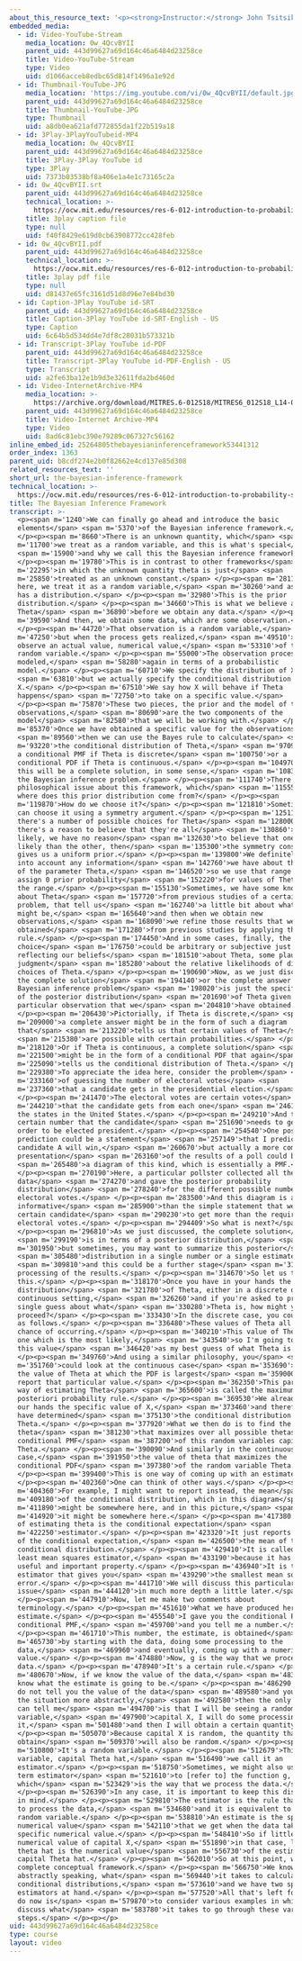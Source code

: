 ```yaml
---
about_this_resource_text: '<p><strong>Instructor:</strong> John Tsitsiklis</p>'
embedded_media:
  - id: Video-YouTube-Stream
    media_location: 0w_4QcvBYII
    parent_uid: 443d99627a69d164c46a6484d23258ce
    title: Video-YouTube-Stream
    type: Video
    uid: d1066acceb8edbc65d814f1496a1e92d
  - id: Thumbnail-YouTube-JPG
    media_location: 'https://img.youtube.com/vi/0w_4QcvBYII/default.jpg'
    parent_uid: 443d99627a69d164c46a6484d23258ce
    title: Thumbnail-YouTube-JPG
    type: Thumbnail
    uid: a8db0ea621afd772855da1f22b519a18
  - id: 3Play-3PlayYouTubeid-MP4
    media_location: 0w_4QcvBYII
    parent_uid: 443d99627a69d164c46a6484d23258ce
    title: 3Play-3Play YouTube id
    type: 3Play
    uid: 7373b03538bf8a406e1a4e1c73165c2a
  - id: 0w_4QcvBYII.srt
    parent_uid: 443d99627a69d164c46a6484d23258ce
    technical_location: >-
      https://ocw.mit.edu/resources/res-6-012-introduction-to-probability-spring-2018/part-ii-inference-limit-theorems/the-bayesian-inference-framework/0w_4QcvBYII.srt
    title: 3play caption file
    type: null
    uid: f40f8429e619d0cb63908772cc428feb
  - id: 0w_4QcvBYII.pdf
    parent_uid: 443d99627a69d164c46a6484d23258ce
    technical_location: >-
      https://ocw.mit.edu/resources/res-6-012-introduction-to-probability-spring-2018/part-ii-inference-limit-theorems/the-bayesian-inference-framework/0w_4QcvBYII.pdf
    title: 3play pdf file
    type: null
    uid: d81437e65fc3161d51d8d96e7e84bd30
  - id: Caption-3Play YouTube id-SRT
    parent_uid: 443d99627a69d164c46a6484d23258ce
    title: Caption-3Play YouTube id-SRT-English - US
    type: Caption
    uid: 6c64b5d534dd4e7df8c28031b573321b
  - id: Transcript-3Play YouTube id-PDF
    parent_uid: 443d99627a69d164c46a6484d23258ce
    title: Transcript-3Play YouTube id-PDF-English - US
    type: Transcript
    uid: a2fe63ba12e1b9d3e32611fda2bd460d
  - id: Video-InternetArchive-MP4
    media_location: >-
      https://archive.org/download/MITRES.6-012S18/MITRES6_012S18_L14-04_300k.mp4
    parent_uid: 443d99627a69d164c46a6484d23258ce
    title: Video-Internet Archive-MP4
    type: Video
    uid: 8ad6c81ebc390e79289c067327c56162
inline_embed_id: 25264805thebayesianinferenceframework53441312
order_index: 1363
parent_uid: b8cdf274e2b0f82662e4cd137e85d308
related_resources_text: ''
short_url: the-bayesian-inference-framework
technical_location: >-
  https://ocw.mit.edu/resources/res-6-012-introduction-to-probability-spring-2018/part-ii-inference-limit-theorems/the-bayesian-inference-framework
title: The Bayesian Inference Framework
transcript: >-
  <p><span m='1240'>We can finally go ahead and introduce the basic
  elements</span> <span m='5370'>of the Bayesian inference framework.</span>
  </p><p><span m='8660'>There is an unknown quantity, which</span> <span
  m='11700'>we treat as a random variable, and this is what's special</span>
  <span m='15900'>and why we call this the Bayesian inference framework.</span>
  </p><p><span m='19780'>This is in contrast to other frameworks</span> <span
  m='22295'>in which the unknown quantity theta is just</span> <span
  m='25850'>treated as an unknown constant.</span> </p><p><span m='28110'>But
  here, we treat it as a random variable,</span> <span m='30260'>and as such, it
  has a distribution.</span> </p><p><span m='32980'>This is the prior
  distribution.</span> </p><p><span m='34660'>This is what we believe about
  Theta</span> <span m='36890'>before we obtain any data.</span> </p><p><span
  m='39590'>And then, we obtain some data, which are some observation.</span>
  </p><p><span m='44720'>That observation is a random variable,</span> <span
  m='47250'>but when the process gets realized,</span> <span m='49510'>we
  observe an actual value, numerical value,</span> <span m='53310'>of this
  random variable.</span> </p><p><span m='55000'>The observation process is
  modeled,</span> <span m='58280'>again in terms of a probabilistic
  model.</span> </p><p><span m='60710'>We specify the distribution of X,</span>
  <span m='63810'>but we actually specify the conditional distribution of
  X.</span> </p><p><span m='67510'>We say how X will behave if Theta
  happens</span> <span m='72750'>to take on a specific value.</span>
  </p><p><span m='75870'>These two pieces, the prior and the model of the
  observations,</span> <span m='80690'>are the two components of the
  model</span> <span m='82580'>that we will be working with.</span> </p><p><span
  m='85370'>Once we have obtained a specific value for the observations,</span>
  <span m='89560'>then we can use the Bayes rule to calculate</span> <span
  m='93220'>the conditional distribution of Theta,</span> <span m='97090'>either
  a conditional PMF if Theta is discrete</span> <span m='100750'>or a
  conditional PDF if Theta is continuous.</span> </p><p><span m='104970'>And
  this will be a complete solution, in some sense,</span> <span m='108310'>of
  the Bayesian inference problem.</span> </p><p><span m='111740'>There's one
  philosophical issue about this framework, which</span> <span m='115550'>is
  where does this prior distribution come from?</span> </p><p><span
  m='119870'>How do we choose it?</span> </p><p><span m='121810'>Sometimes we
  can choose it using a symmetry argument.</span> </p><p><span m='125110'>If
  there's a number of possible choices for Theta</span> <span m='128000'>and
  there's a reason to believe that they're all</span> <span m='130860'>equally
  likely, we have no reason</span> <span m='132630'>to believe that one is more
  likely than the other, then</span> <span m='135300'>the symmetry consideration
  gives us a uniform prior.</span> </p><p><span m='139800'>We definitely take
  into account any information</span> <span m='142760'>we have about the range
  of the parameter Theta,</span> <span m='146520'>so we use that range and we
  assign 0 prior probability</span> <span m='152220'>for values of Theta outside
  the range.</span> </p><p><span m='155130'>Sometimes, we have some knowledge
  about Theta</span> <span m='157720'>from previous studies of a certain
  problem, that tell us</span> <span m='162740'>a little bit about what Theta
  might be,</span> <span m='165640'>and then when we obtain new
  observations,</span> <span m='168090'>we refine those results that were
  obtained</span> <span m='171280'>from previous studies by applying the Bayes
  rule.</span> </p><p><span m='174450'>And in some cases, finally, the
  choice</span> <span m='176750'>could be arbitrary or subjective just
  reflecting our beliefs</span> <span m='181510'>about Theta, some plausible
  judgment</span> <span m='185280'>about the relative likelihoods of different
  choices of Theta.</span> </p><p><span m='190690'>Now, as we just discussed,
  the complete solution</span> <span m='194140'>or the complete answer to a
  Bayesian inference problem</span> <span m='198020'>is just the specification
  of the posterior distribution</span> <span m='201690'>of Theta given the
  particular observation that we</span> <span m='204810'>have obtained.</span>
  </p><p><span m='206430'>Pictorially, if Theta is discrete,</span> <span
  m='209000'>a complete answer might be in the form of such a diagram
  that</span> <span m='213220'>tells us that certain values of Theta</span>
  <span m='215380'>are possible with certain probabilities.</span> </p><p><span
  m='218120'>Or if Theta is continuous, a complete solution</span> <span
  m='221500'>might be in the form of a conditional PDF that again</span> <span
  m='225090'>tells us the conditional distribution of Theta.</span> </p><p><span
  m='229380'>To appreciate the idea here, consider the problem</span> <span
  m='233160'>of guessing the number of electoral votes</span> <span
  m='237360'>that a candidate gets in the presidential election.</span>
  </p><p><span m='241470'>The electoral votes are certain votes</span> <span
  m='244210'>that the candidate gets from each one</span> <span m='246190'>of
  the states in the United States.</span> </p><p><span m='249210'>And there is a
  certain number that the candidate</span> <span m='251690'>needs to get in
  order to be elected president.</span> </p><p><span m='254540'>One possible
  prediction could be a statement</span> <span m='257149'>that I predict that
  candidate A will win,</span> <span m='260670'>but actually a more complete
  presentation</span> <span m='263160'>of the results of a poll could be</span>
  <span m='265480'>a diagram of this kind, which is essentially a PMF.</span>
  </p><p><span m='270190'>Here, a particular pollster collected all the
  data</span> <span m='274270'>and gave the posterior probability
  distribution</span> <span m='278240'>for the different possible numbers of
  electoral votes.</span> </p><p><span m='283500'>And this diagram is a lot more
  informative</span> <span m='285900'>than the simple statement that we expect a
  certain candidate</span> <span m='290230'>to get more than the required
  electoral votes.</span> </p><p><span m='294409'>So what is next?</span>
  </p><p><span m='296810'>As we just discussed, the complete solution</span>
  <span m='299190'>is in terms of a posterior distribution,</span> <span
  m='301950'>but sometimes, you may want to summarize this posterior</span>
  <span m='305480'>distribution in a single number or a single estimate,</span>
  <span m='309810'>and this could be a further stage</span> <span m='311930'>of
  processing of the results.</span> </p><p><span m='314670'>So let us talk about
  this.</span> </p><p><span m='318170'>Once you have in your hands the posterior
  distribution</span> <span m='321780'>of Theta, either in a discrete or in a
  continuous setting,</span> <span m='326260'>and if you're asked to provide a
  single guess about what</span> <span m='330280'>Theta is, how might you
  proceed?</span> </p><p><span m='333430'>In the discrete case, you could argue
  as follows.</span> </p><p><span m='336480'>These values of Theta all have some
  chance of occurring.</span> </p><p><span m='340210'>This value of Theta is the
  one which is the most likely,</span> <span m='343540'>so I'm going to report
  this value</span> <span m='346420'>as my best guess of what Theta is.</span>
  </p><p><span m='349760'>And using a similar philosophy, you</span> <span
  m='351760'>could look at the continuous case</span> <span m='353690'>and find
  the value of Theta at which the PDF is largest</span> <span m='359000'>and
  report that particular value.</span> </p><p><span m='362350'>This particular
  way of estimating Theta</span> <span m='365600'>is called the maximum a
  posteriori probability rule.</span> </p><p><span m='369530'>We already have in
  our hands the specific value of X,</span> <span m='373460'>and therefore, we
  have determined</span> <span m='375130'>the conditional distribution for
  Theta.</span> </p><p><span m='377920'>What we then do is to find the value of
  theta</span> <span m='381230'>that maximizes over all possible thetas the
  conditional PMF</span> <span m='387200'>of this random variables capital
  Theta.</span> </p><p><span m='390090'>And similarly in the continuous
  case,</span> <span m='391950'>the value of theta that maximizes the
  conditional PDF</span> <span m='397380'>of the random variable Theta.</span>
  </p><p><span m='399400'>This is one way of coming up with an estimate.</span>
  </p><p><span m='402360'>One can think of other ways.</span> </p><p><span
  m='404360'>For example, I might want to report instead, the mean</span> <span
  m='409180'>of the conditional distribution, which in this diagram</span> <span
  m='411890'>might be somewhere here, and in this picture,</span> <span
  m='414920'>it might be somewhere here.</span> </p><p><span m='417380'>This way
  of estimating theta is the conditional expectation</span> <span
  m='422250'>estimator.</span> </p><p><span m='423320'>It just reports the value
  of the conditional expectation,</span> <span m='426500'>the mean of this
  conditional distribution.</span> </p><p><span m='429410'>It is called the
  least mean squares estimator,</span> <span m='433190'>because it has a certain
  useful and important property.</span> </p><p><span m='436940'>It is the
  estimator that gives you</span> <span m='439290'>the smallest mean squared
  error.</span> </p><p><span m='441710'>We will discuss this particular
  issue</span> <span m='444120'>in much more depth a little later.</span>
  </p><p><span m='447910'>Now, let me make two comments about
  terminology.</span> </p><p><span m='451610'>What we have produced here is an
  estimate.</span> </p><p><span m='455540'>I gave you the conditional PDF or
  conditional PMF,</span> <span m='459700'>and you tell me a number.</span>
  </p><p><span m='461710'>This number, the estimate, is obtained</span> <span
  m='465730'>by starting with the data, doing some processing to the
  data,</span> <span m='469960'>and eventually, coming up with a numerical
  value.</span> </p><p><span m='474880'>Now, g is the way that we process the
  data.</span> </p><p><span m='478940'>It's a certain rule.</span> </p><p><span
  m='480670'>Now, if we know the value of the data,</span> <span m='483570'>we
  know what the estimate is going to be.</span> </p><p><span m='486290'>But if I
  do not tell you the value of the data</span> <span m='489580'>and you look at
  the situation more abstractly,</span> <span m='492580'>then the only thing you
  can tell me</span> <span m='494700'>is that I will be seeing a random
  variable,</span> <span m='497900'>capital X, I will do some processing to
  it,</span> <span m='501480'>and then I will obtain a certain quantity.</span>
  </p><p><span m='505070'>Because capital X is random, the quantity that I will
  obtain</span> <span m='509370'>will also be random.</span> </p><p><span
  m='510800'>It's a random variable.</span> </p><p><span m='512679'>This random
  variable, capital Theta hat,</span> <span m='516490'>we call it an
  estimator.</span> </p><p><span m='518750'>Sometimes, we might also use the
  term estimator</span> <span m='521610'>to [refer to] the function g,
  which</span> <span m='523429'>is the way that we process the data.</span>
  </p><p><span m='526390'>In any case, it is important to keep this distinction
  in mind.</span> </p><p><span m='529810'>The estimator is the rule that we use
  to process the data,</span> <span m='534680'>and it is equivalent to a certain
  random variable.</span> </p><p><span m='538810'>An estimate is the specific
  numerical value</span> <span m='542110'>that we get when the data take a
  specific numerical value.</span> </p><p><span m='548410'>So if little x is the
  numerical value of capital X,</span> <span m='551890'>in that case, little
  theta hat is the numerical value</span> <span m='556730'>of the estimator
  capital Theta hat.</span> </p><p><span m='562010'>So at this point, we have a
  complete conceptual framework.</span> </p><p><span m='566750'>We know,
  abstractly speaking, what</span> <span m='569440'>it takes to calculate
  conditional distributions,</span> <span m='573610'>and we have two specific
  estimators at hand.</span> </p><p><span m='577520'>All that's left for us to
  do now is</span> <span m='579870'>to consider various examples in which we can
  discuss what</span> <span m='583780'>it takes to go through these various
  steps.</span> </p><p></p>
uid: 443d99627a69d164c46a6484d23258ce
type: course
layout: video
---
```

